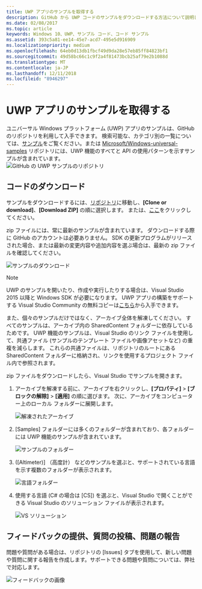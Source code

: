 ```yaml
---
title: UWP アプリのサンプルを取得する
description: GitHub から UWP コードのサンプルをダウンロードする方法について説明します
ms.date: 02/08/2017
ms.topic: article
keywords: Windows 10、UWP、サンプル コード、コード サンプル
ms.assetid: 393c5a81-ee14-45e7-acd7-495e5d916909
ms.localizationpriority: medium
ms.openlocfilehash: 64eb0d13db1fbcf49d9da28e57eb85ff84823bf1
ms.sourcegitcommit: 49d58bc66c1c9f2a4f81473bcb25af79e2b1088d
ms.translationtype: MT
ms.contentlocale: ja-JP
ms.lasthandoff: 12/11/2018
ms.locfileid: "8946297"
---
```

# <a name="get-uwp-app-samples"></a>UWP アプリのサンプルを取得する

ユニバーサル Windows プラットフォーム (UWP) アプリのサンプルは、GitHub のリポジトリを利用して入手できます。 検索可能な、カテゴリ別の一覧については、[サンプル](https://developer.microsoft.com/windows/samples "デベロッパー センターのサンプル")をご覧ください。または [Microsoft/Windows-universal-samples](https://github.com/Microsoft/Windows-universal-samples "ユニバーサル Windows プラットフォーム アプリのサンプルの GitHub リポジトリ") リポジトリには、UWP 機能のすべてと API の使用パターンを示すサンプルが含まれています。  
![GitHub の UWP サンプルのリポジトリ](images/GitHubUWPSamplesPage.png)

## <a name="download-the-code"></a>コードのダウンロード

サンプルをダウンロードするには、[リポジトリ](https://github.com/Microsoft/Windows-universal-samples "ユニバーサル Windows プラットフォーム アプリのサンプル GitHub リポジトリ")に移動し、**[Clone or download]**、**[Download ZIP]** の順に選択します。 または、[ここ](https://github.com/Microsoft/Windows-universal-samples/archive/master.zip "ユニバーサル Windows プラットフォーム アプリのサンプル zip ファイルのダウンロード")をクリックしてください。

zip ファイルには、常に最新のサンプルが含まれています。 ダウンロードする際に GitHub のアカウントは必要ありません。 SDK の更新プログラムがリリースされた場合、または最新の変更内容や追加内容を選ぶ場合は、最新の zip ファイルを確認してください。

![サンプルのダウンロード](images/SamplesDownloadButton.png)


> [!NOTE]
> UWP のサンプルを開いたり、作成や実行したりする場合は、Visual Studio 2015 以降と Windows SDK が必要になります。 UWP アプリの構築をサポートする Visual Studio Community の無料コピーは[こちら](http://go.microsoft.com/fwlink/p/?LinkID=280676 "Windows development tools downloads")から入手できます。  
>
> また、個々のサンプルだけではなく、アーカイブ全体を解凍してください。 すべてのサンプルは、アーカイブ内の SharedContent フォルダーに依存しているためです。 UWP 機能のサンプルは、Visual Studio のリンク ファイルを使用して、共通ファイル (サンプルのテンプレート ファイルや画像アセットなど) の重複を減らします。 これらの共通ファイルは、リポジトリのルートにある SharedContent フォルダーに格納され、リンクを使用するプロジェクト ファイル内で参照されます。

zip ファイルをダウンロードしたら、Visual Studio でサンプルを開きます。

1.  アーカイブを解凍する前に、アーカイブを右クリックし、**[プロパティ]** > **[ブロックの解除]** > **[適用]** の順に選びます。 次に、アーカイブをコンピューター上のローカル フォルダーに展開します。

    ![解凍されたアーカイブ](images/SamplesUnzip1.png)
2.  [Samples] フォルダーには多くのフォルダーが含まれており、各フォルダーには UWP 機能のサンプルが含まれています。

    ![サンプルのフォルダー](images/SamplesUnzip2.png)

3.  ([Altimeter)] （高度計） などのサンプルを選ぶと、サポートされている言語を示す複数のフォルダーが表示されます。

    ![言語フォルダー](images/SamplesUnzip3.png)

4.  使用する言語 (C\# の場合は [CS]) を選ぶと、Visual Studio で開くことができる Visual Studio のソリューション ファイルが表示されます。

    ![VS ソリューション](images/SamplesUnzip4.png)

## <a name="give-feedback-ask-questions-and-report-issues"></a>フィードバックの提供、質問の投稿、問題の報告

問題や質問がある場合は、リポジトリの [Issues] タブを使用して、新しい問題や質問に関する報告を作成します。サポートできる問題や質問については、弊社で対応します。

![フィードバックの画像](images/GitHubUWPSamplesFeedback.png)
